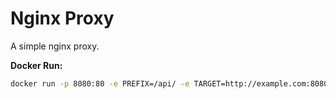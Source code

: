 # Nginx Proxy

A simple nginx proxy.

**Docker Run:**

```bash
docker run -p 8080:80 -e PREFIX=/api/ -e TARGET=http://example.com:8080/ -d pwcong/nginx-proxy
```

